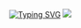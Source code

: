 <a href="https://git.io/typing-svg"><img src="https://readme-typing-svg.herokuapp.com?font=Fira+Code&pause=1000&random=false&width=435&lines=The+five+boxing+wizards+jump+quickly" alt="Typing SVG" /></a>
  <img src="[https://imgur.com/a/g2VzAtg](https://imgur.com/kTI8v01)https://imgur.com/kTI8v01">

